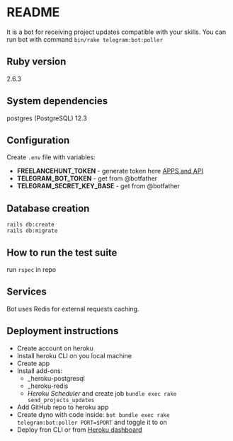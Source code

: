 # README

It is a bot for receiving project updates compatible with your skills.
You can run bot with command `bin/rake telegram:bot:poller`

## Ruby version

2.6.3

## System dependencies

postgres (PostgreSQL) 12.3

## Configuration

Create `.env` file with variables:
* **FREELANCEHUNT_TOKEN**      - generate token here [APPS and API](https://freelancehunt.com/my/api)
* **TELEGRAM_BOT_TOKEN**       - get from @botfather
* **TELEGRAM_SECRET_KEY_BASE** - get from @botfather

## Database creation

```
rails db:create
rails db:migrate
```

## How to run the test suite

run `rspec` in repo

## Services

Bot uses Redis for external requests caching.

## Deployment instructions

* Create account on heroku
* Install heroku CLI on you local machine
* Create app
* Install add-ons:
  * _heroku-postgresql
  * _heroku-redis
  * _Heroku Scheduler_ and create job `bundle exec rake send_projects_updates`
* Add GitHub repo to heroku app
* Create dyno with code inside: `bot bundle exec rake telegram:bot:poller PORT=$PORT` and toggle it to on
* Deploy fron CLI or from [Heroku dashboard](https://dashboard.heroku.com)


